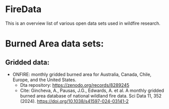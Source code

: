 # FireData
This is an overview list of various open data sets used in wildfire research.


# Burned Area data sets:

## Gridded data:
- ONFIRE: monthly gridded burned area for Australia, Canada, Chile, Europe, and the United States.
  - Dta repository: https://zenodo.org/records/8289245
  - Cite: Gincheva, A., Pausas, J.G., Edwards, A. et al. A monthly gridded burned area database of national wildland fire data. Sci Data 11, 352 (2024). https://doi.org/10.1038/s41597-024-03141-2
